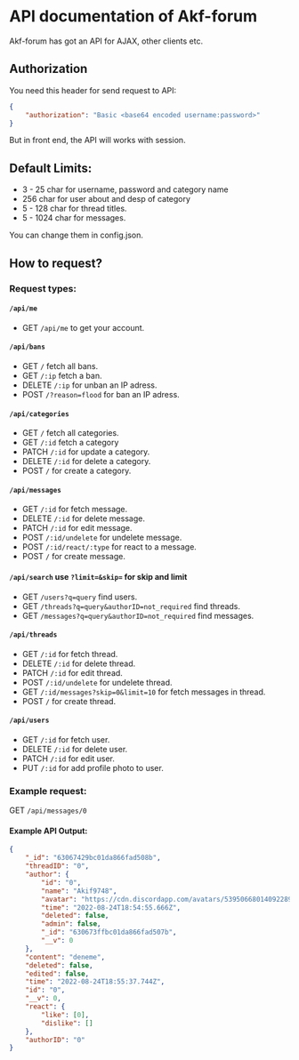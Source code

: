 # API documentation of Akf-forum
Akf-forum has got an API for AJAX, other clients etc. 

## Authorization
You need this header for send request to API:
```json
{
    "authorization": "Basic <base64 encoded username:password>"
}
```

But in front end, the API will works with session.

## Default Limits:
- 3 - 25 char for username, password and category name
- 256 char for user about and desp of category
- 5 - 128 char for thread titles.
- 5 - 1024 char for messages.

You can change them in config.json.

## How to request?
### Request types:
#### `/api/me`
- GET `/api/me` to get your account.

#### `/api/bans`
- GET `/` fetch all bans.
- GET `/:ip` fetch a ban.
- DELETE `/:ip` for unban an IP adress.
- POST `/?reason=flood` for ban an IP adress.

#### `/api/categories`
- GET `/` fetch all categories.
- GET `/:id` fetch a category
- PATCH `/:id` for update a category.
- DELETE `/:id` for delete a category.
- POST `/` for create a category.

#### `/api/messages`
- GET `/:id` for fetch message.
- DELETE `/:id` for delete message.
- PATCH `/:id` for edit message.
- POST `/:id/undelete` for undelete message.
- POST `/:id/react/:type` for react to a message.
- POST `/` for create message.


#### `/api/search` use `?limit=&skip=` for skip and limit
- GET `/users?q=query` find users.
- GET `/threads?q=query&authorID=not_required` find threads.
- GET `/messages?q=query&authorID=not_required` find messages.

#### `/api/threads`
- GET `/:id` for fetch thread.
- DELETE `/:id` for delete thread.
- PATCH `/:id` for edit thread.
- POST `/:id/undelete` for undelete thread.
- GET `/:id/messages?skip=0&limit=10` for fetch messages in thread.
- POST `/` for create thread.

#### `/api/users`
- GET `/:id` for fetch user.
- DELETE `/:id` for delete user.
- PATCH `/:id` for edit user.
- PUT `/:id` for add profile photo to user.

### Example request:
GET ```/api/messages/0```

#### Example API Output:
```json
{
    "_id": "63067429bc01da866fad508b",
    "threadID": "0",
    "author": {
        "id": "0",
        "name": "Akif9748",
        "avatar": "https://cdn.discordapp.com/avatars/539506680140922890/abd74d10aac094fc8a5ad5c86f29fdb9.png?size=1024",
        "time": "2022-08-24T18:54:55.666Z",
        "deleted": false,
        "admin": false,
        "_id": "630673ffbc01da866fad507b",
        "__v": 0
    },
    "content": "deneme",
    "deleted": false,
    "edited": false,
    "time": "2022-08-24T18:55:37.744Z",
    "id": "0",
    "__v": 0,
    "react": {
        "like": [0],
        "dislike": []
    },
    "authorID": "0"
}
```